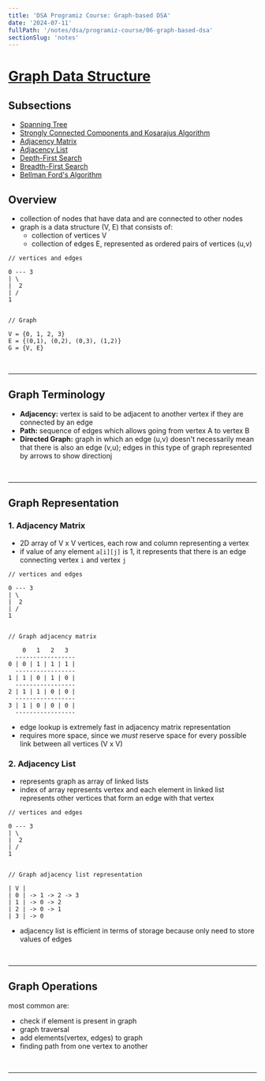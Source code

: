 ```yaml
---
title: 'DSA Programiz Course: Graph-based DSA'
date: '2024-07-11'
fullPath: '/notes/dsa/programiz-course/06-graph-based-dsa'
sectionSlug: 'notes'
---
```


# [Graph Data Structure](https://www.programiz.com/dsa/graph)

## Subsections
- [Spanning Tree](/docs/notes/dsa/programiz-course/06-graph-based-dsa/spanning-tree.md)
- [Strongly Connected Components and Kosarajus Algorithm](/docs/notes/dsa/programiz-course/06-graph-based-dsa/kosarajus-algorithm.md)
- [Adjacency Matrix](/docs/notes/dsa/programiz-course/06-graph-based-dsa/adjacency-matrix.md)
- [Adjacency List](/docs/notes/dsa/programiz-course/06-graph-based-dsa/adjacency-list.md)
- [Depth-First Search](/docs/notes/dsa/programiz-course/06-graph-based-dsa/depth-first-search.md)
- [Breadth-First Search](/docs/notes/dsa/programiz-course/06-graph-based-dsa/breadth-first-search.md)
- [Bellman Ford's Algorithm](/docs/notes/dsa/programiz-course/06-graph-based-dsa/bellman-fords-algorithm.md)

## Overview

- collection of nodes that have data and are connected to other nodes
- graph is a data structure (V, E) that consists of:
    - collection of vertices V
    - collection of edges E, represented as ordered pairs of vertices (u,v)

```
// vertices and edges

0 --- 3
| \
|  2
| /
1


// Graph

V = {0, 1, 2, 3}
E = {(0,1), (0,2), (0,3), (1,2)}
G = {V, E}
```

<br/>

---

## Graph Terminology

- **Adjacency:** vertex is said to be adjacent to another vertex if they are connected by an edge
- **Path:** sequence of edges which allows going from vertex A to vertex B
- **Directed Graph:** graph in which an edge (u,v) doesn't necessarily mean that there is also an edge (v,u); edges in this type of graph represented by arrows to show directionj

<br/>

---

## Graph Representation

### 1. Adjacency Matrix

- 2D array of V x V vertices, each row and column representing a vertex
- if value of any element `a[i][j]` is 1, it represents that there is an edge connecting vertex `i` and vertex `j`

```
// vertices and edges

0 --- 3
| \
|  2
| /
1


// Graph adjacency matrix

    0   1   2   3
  -----------------
0 | 0 | 1 | 1 | 1 |
  -----------------
1 | 1 | 0 | 1 | 0 |
  -----------------
2 | 1 | 1 | 0 | 0 |
  -----------------
3 | 1 | 0 | 0 | 0 |
  -----------------

```

- edge lookup is extremely fast in adjacency matrix representation
- requires more space, since we _must_ reserve space for every possible link between all vertices (V x V)

### 2. Adjacency List

- represents graph as array of linked lists
- index of array represents vertex and each element in linked list represents other vertices that form an edge with that vertex

```
// vertices and edges

0 --- 3
| \
|  2
| /
1


// Graph adjacency list representation

| V |
| 0 | -> 1 -> 2 -> 3
| 1 | -> 0 -> 2
| 2 | -> 0 -> 1
| 3 | -> 0
```

- adjacency list is efficient in terms of storage because only need to store values of edges

<br/>

---

## Graph Operations

most common are:
- check if element is present in graph
- graph traversal
- add elements(vertex, edges) to graph
- finding path from one vertex to another

<br/>

---

